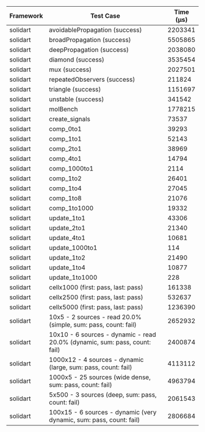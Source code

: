 | Framework | Test Case | Time (μs) |
| --- | --- | --- |
| solidart | avoidablePropagation (success) | 2203341 |
| solidart | broadPropagation (success) | 5505865 |
| solidart | deepPropagation (success) | 2038080 |
| solidart | diamond (success) | 3535454 |
| solidart | mux (success) | 2027501 |
| solidart | repeatedObservers (success) | 211824 |
| solidart | triangle (success) | 1151697 |
| solidart | unstable (success) | 341542 |
| solidart | molBench | 1778215 |
| solidart | create_signals | 73537 |
| solidart | comp_0to1 | 39293 |
| solidart | comp_1to1 | 52143 |
| solidart | comp_2to1 | 38969 |
| solidart | comp_4to1 | 14794 |
| solidart | comp_1000to1 | 2114 |
| solidart | comp_1to2 | 26401 |
| solidart | comp_1to4 | 27045 |
| solidart | comp_1to8 | 21076 |
| solidart | comp_1to1000 | 19332 |
| solidart | update_1to1 | 43306 |
| solidart | update_2to1 | 21340 |
| solidart | update_4to1 | 10681 |
| solidart | update_1000to1 | 114 |
| solidart | update_1to2 | 21490 |
| solidart | update_1to4 | 10877 |
| solidart | update_1to1000 | 228 |
| solidart | cellx1000 (first: pass, last: pass) | 161338 |
| solidart | cellx2500 (first: pass, last: pass) | 532637 |
| solidart | cellx5000 (first: pass, last: pass) | 1236390 |
| solidart | 10x5 - 2 sources - read 20.0% (simple, sum: pass, count: fail) | 2652932 |
| solidart | 10x10 - 6 sources - dynamic - read 20.0% (dynamic, sum: pass, count: fail) | 2400874 |
| solidart | 1000x12 - 4 sources - dynamic (large, sum: pass, count: fail) | 4113112 |
| solidart | 1000x5 - 25 sources (wide dense, sum: pass, count: fail) | 4963794 |
| solidart | 5x500 - 3 sources (deep, sum: pass, count: fail) | 2061543 |
| solidart | 100x15 - 6 sources - dynamic (very dynamic, sum: pass, count: fail) | 2806684 |
